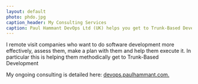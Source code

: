 ```yaml
---
layout: default
photo: phdo.jpg
caption_header: My Consulting Services
caption: Paul Hammant DevOps Ltd (UK) helps you get to Trunk-Based Development
---
```


I remote visit companies who want to do software development more effectively, assess them, make a
plan with them and help them execute it. In particular this is helping them methodically get to Trunk-Based Development

My ongoing consulting is detailed here: <a target="_blank" href="https://devops.paulhammant.com">devops.paulhammant.com.</a>
